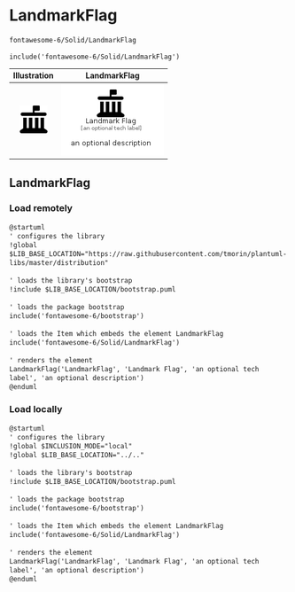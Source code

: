 # LandmarkFlag


```text
fontawesome-6/Solid/LandmarkFlag
```

```text
include('fontawesome-6/Solid/LandmarkFlag')
```



| Illustration | LandmarkFlag |
| :---: | :---: |
| ![illustration for Illustration](../../fontawesome-6/Solid/LandmarkFlag.png) | ![illustration for LandmarkFlag](../../fontawesome-6/Solid/LandmarkFlag.Local.png) |




## LandmarkFlag

### Load remotely
```plantuml
@startuml
' configures the library
!global $LIB_BASE_LOCATION="https://raw.githubusercontent.com/tmorin/plantuml-libs/master/distribution"

' loads the library's bootstrap
!include $LIB_BASE_LOCATION/bootstrap.puml

' loads the package bootstrap
include('fontawesome-6/bootstrap')

' loads the Item which embeds the element LandmarkFlag
include('fontawesome-6/Solid/LandmarkFlag')

' renders the element
LandmarkFlag('LandmarkFlag', 'Landmark Flag', 'an optional tech label', 'an optional description')
@enduml
```

### Load locally
```plantuml
@startuml
' configures the library
!global $INCLUSION_MODE="local"
!global $LIB_BASE_LOCATION="../.."

' loads the library's bootstrap
!include $LIB_BASE_LOCATION/bootstrap.puml

' loads the package bootstrap
include('fontawesome-6/bootstrap')

' loads the Item which embeds the element LandmarkFlag
include('fontawesome-6/Solid/LandmarkFlag')

' renders the element
LandmarkFlag('LandmarkFlag', 'Landmark Flag', 'an optional tech label', 'an optional description')
@enduml
```

